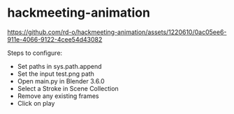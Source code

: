 # hackmeeting-animation

https://github.com/rd-o/hackmeeting-animation/assets/1220610/0ac05ee6-911e-4066-9122-4cee54d43082

Steps to configure:

* Set paths in sys.path.append
* Set the input test.png path
* Open main.py in Blender 3.6.0
* Select a Stroke in Scene Collection
* Remove any existing frames
* Click on play